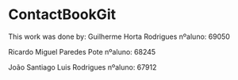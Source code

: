 # ContactBookGit
This work was done by:
Guilherme Horta Rodrigues nºaluno: 69050

Ricardo Miguel Paredes Pote nºaluno: 68245

João Santiago Luis Rodrigues nºaluno: 67912
